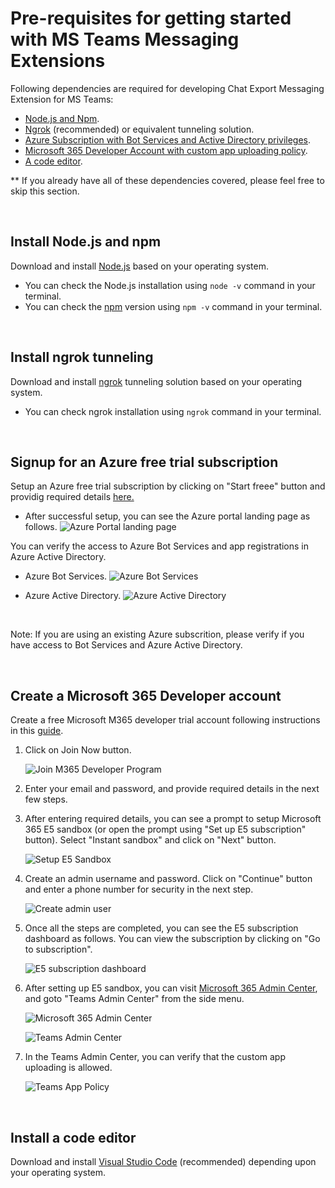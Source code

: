 # **Pre-requisites for getting started with MS Teams Messaging Extensions**

Following dependencies are required for developing Chat Export Messaging Extension for MS Teams:

- [Node.js and Npm](#install-nodejs-and-npm).
- [Ngrok](#install-ngrok-tunneling) (recommended) or equivalent tunneling solution.
- [Azure Subscription with Bot Services and Active Directory privileges](#signup-for-an-azure-free-trial-subscription).
- [Microsoft 365 Developer Account with custom app uploading policy](#create-a-microsoft-365-developer-account).
- [A code editor](#install-a-code-editor).

\*\* If you already have all of these dependencies covered, please feel free to skip this section.

&nbsp;

## Install Node.js and npm

Download and install [Node.js](https://nodejs.org/en/download/) based on your operating system.

- You can check the Node.js installation using `node -v` command in your terminal.
- You can check the [npm](https://docs.npmjs.com/downloading-and-installing-node-js-and-npm) version using `npm -v` command in your terminal.

&nbsp;

## Install ngrok tunneling

Download and install [ngrok](https://ngrok.com/download) tunneling solution based on your operating system.

- You can check ngrok installation using `ngrok` command in your terminal.

&nbsp;

## Signup for an Azure free trial subscription

Setup an Azure free trial subscription by clicking on "Start freee" button and providig required details [here.](https://azure.microsoft.com/en-us/free/)

- After successful setup, you can see the Azure portal landing page as follows.
  ![Azure Portal landing page](./images/azure-landing-page.png)

You can verify the access to Azure Bot Services and app registrations in Azure Active Directory.

- Azure Bot Services.
  ![Azure Bot Services](./images/azure-bot-services.png)

- Azure Active Directory.
  ![Azure Active Directory](./images/azure-active-directory.png)

&nbsp;

Note: If you are using an existing Azure subscrition, please verify if you have access to Bot Services and Azure Active Directory.

&nbsp;

## Create a Microsoft 365 Developer account

Create a free Microsoft M365 developer trial account following instructions in this [guide](https://docs.microsoft.com/en-us/office/developer-program/microsoft-365-developer-program).

1. Click on Join Now button.

   ![Join M365 Developer Program](./images/join-m365.png)

2. Enter your email and password, and provide required details in the next few steps.

3. After entering required details, you can see a prompt to setup Microsoft 365 E5 sandbox (or open the prompt using "Set up E5 subscription" button). Select "Instant sandbox" and click on "Next" button.

   ![Setup E5 Sandbox](./images/setup-e5-sandbox.png)

4. Create an admin username and password. Click on "Continue" button and enter a phone number for security in the next step.

   ![Create admin user](./images/create-admin-user.png)

5. Once all the steps are completed, you can see the E5 subscription dashboard as follows. You can view the subscription by clicking on "Go to subscription".

   ![E5 subscription dashboard](./images/e5-sandbox-landing.png)

6. After setting up E5 sandbox, you can visit [Microsoft 365 Admin Center](https://admin.microsoft.com/#/homepage), and goto "Teams Admin Center" from the side menu.

   ![Microsoft 365 Admin Center](./images/micrsoft-admin-center.png)

   ![Teams Admin Center](./images/m-teams-admin-link.png)

7. In the Teams Admin Center, you can verify that the custom app uploading is allowed.

   ![Teams App Policy](./images/teams-app-policy.png)

&nbsp;

## Install a code editor

Download and install [Visual Studio Code](https://code.visualstudio.com/download) (recommended) depending upon your operating system.
